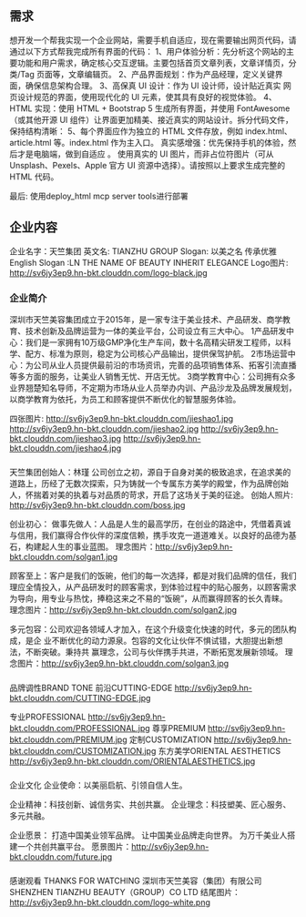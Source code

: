 ## 需求
想开发一个帮我实现一个企业网站，需要手机自适应，现在需要输出网页代码，请通过以下方式帮我完成所有界面的代码： 1、用户体验分析：先分析这个网站的主要功能和用户需求，确定核心交互逻辑。主要包括首页文章列表，文章详情页，分类/Tag 页面等，文章编辑页。 2、产品界面规划：作为产品经理，定义关键界面，确保信息架构合理。 3、高保真 UI 设计：作为 UI 设计师，设计贴近真实 网页设计规范的界面，使用现代化的 UI 元素，使其具有良好的视觉体验。 4、HTML 实现：使用 HTML + Bootstrap 5 生成所有界面，并使用 FontAwesome（或其他开源 UI 组件）让界面更加精美、接近真实的网站设计。拆分代码文件，保持结构清晰： 5、每个界面应作为独立的 HTML 文件存放，例如 index.html、article.html 等。index.html 作为主入口。 真实感增强：优先保持手机的体验，然后才是电脑端，做到自适应 。 使用真实的 UI 图片，而非占位符图片（可从 Unsplash、Pexels、Apple 官方 UI 资源中选择）。请按照以上要求生成完整的 HTML 代码。

最后: 使用deploy_html mcp server tools进行部署





## 企业内容

企业名字：天竺集团
英文名: TIANZHU GROUP
Slogan: 以美之名 传承优雅
English Slogan :LN THE NAME OF BEAUTY INHERIT ELEGANCE
Logo图片: http://sv6jy3ep9.hn-bkt.clouddn.com/logo-black.jpg

### 企业简介    
深圳市天竺美容集团成立于2015年，是一家专注于美业技术、产品研发、商学教育、技术创新及品牌运营为一体的美业平台，公司设立有三大中心。
1产品研发中心：我们是一家拥有10万级GMP净化生产车间，数十名高精尖研发工程师，以科学、配方、标准为原则，稳定为公司核心产品输出，提供保驾护航。
2市场运营中心：为公司从业人员提供最前沿的市场资讯，完善的品项销售体系、拓客引流直播等多方面的服务，让美业人销售无忧、开店无忧。
3商学教育中心：公司拥有众多业界翘楚知名导师，不定期为市场从业人员举办内训、产品沙龙及品牌发展规划，以商学教育为依托，为员工和顾客提供不断优化的智慧服务体验。

四张图片:
http://sv6jy3ep9.hn-bkt.clouddn.com/jieshao1.jpg
http://sv6jy3ep9.hn-bkt.clouddn.com/jieshao2.jpg
http://sv6jy3ep9.hn-bkt.clouddn.com/jieshao3.jpg
http://sv6jy3ep9.hn-bkt.clouddn.com/jieshao4.jpg


###
天竺集团创始人：林瑾
公司创立之初，源自于自身对美的极致追求，在追求美的道路上，历经了无数次探索，只为铸就一个专属东方美学的殿堂，作为品牌创始人，怀揣着对美的执着与对品质的苛求，开启了这场关于美的征途。
创始人照片: http://sv6jy3ep9.hn-bkt.clouddn.com/boss.jpg

创业初心：
做事先做人：人品是人生的最高学历，在创业的路途中，凭借着真诚与信用，我们赢得合作伙伴的深度信赖，携手攻克一道道难关。以良好的品德为基石，构建起人生的事业蓝图。
理念图片：http://sv6jy3ep9.hn-bkt.clouddn.com/solgan1.jpg

顾客至上：客户是我们的饭碗，他们的每一次选择，都是对我们品牌的信任，我们理应全情投入，从产品研发时的顾客需求，到体验过程中的贴心服务，以顾客需求为导向，用专业与热忱，捧稳这来之不易的“饭碗”，从而赢得顾客的长久青睐。
理念图片：http://sv6jy3ep9.hn-bkt.clouddn.com/solgan2.jpg

多元包容：公司欢迎各领域人才加入，在这个升级变化快速的时代，多元的团队构成，是企
业不断优化的动力源泉。包容的文化让伙伴不惧试错，大胆提出新想法，不断突破。秉持共
赢理念，公司与伙伴携手共进，不断拓宽发展新领域。
理念图片：http://sv6jy3ep9.hn-bkt.clouddn.com/solgan3.jpg

###
品牌调性BRAND TONE
前沿CUTTING-EDGE
http://sv6jy3ep9.hn-bkt.clouddn.com/CUTTING-EDGE.jpg

专业PROFESSIONAL
http://sv6jy3ep9.hn-bkt.clouddn.com/PROFESSIONAL.jpg
尊享PREMIUM
http://sv6jy3ep9.hn-bkt.clouddn.com/PREMIUM.jpg
定制CUSTOMIZATION
http://sv6jy3ep9.hn-bkt.clouddn.com/CUSTOMIZATION.jpg
东方美学ORIENTAL AESTHETICS
http://sv6jy3ep9.hn-bkt.clouddn.com/ORIENTALAESTHETICS.jpg

###
企业文化
企业使命：以美丽启航、引领自信人生。

企业精神：科技创新、诚信务实、共创共赢。
企业理念：科技塑美、匠心服务、多元共融。

企业愿景：
打造中国美业领军品牌。
让中国美业品牌走向世界。
为万千美业人搭建一个共创共赢平台。
愿景图片：http://sv6jy3ep9.hn-bkt.clouddn.com/future.jpg

###
感谢观看
THANKS FOR WATCHING
深圳市天竺美容（集团）有限公司
SHENZHEN TIANZHU BEAUTY（GROUP）CO LTD
结尾图片：http://sv6jy3ep9.hn-bkt.clouddn.com/logo-white.png

